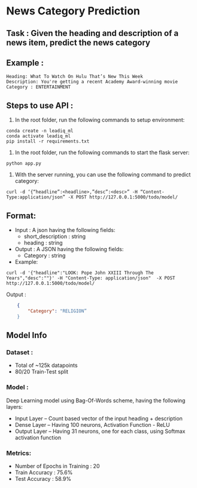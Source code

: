 # News Category Prediction

## Task : Given the heading and description of a news item, predict the news category

## Example :
	Heading: What To Watch On Hulu That’s New This Week
	Description: You're getting a recent Academy Award-winning movie
	Category : ENTERTAINMENT

## Steps to use API :
1.	In the root folder, run the following commands to setup environment:
```
conda create -n leadiq_ml
conda activate leadiq_ml
pip install -r requirements.txt
```
1.	In the root folder, run the following commands to start the flask server:
```
python app.py
```
1.	With the server running, you can use the following command to predict category:
```
curl -d ‘{“headline”:<headline>,”desc”:<desc>” -H “Content-Type:application/json” -X POST http://127.0.0.1:5000/todo/model/
```

## Format:
*	Input : A json having the following fields:
	*	short_description : string
	*	heading : string
*	Output : A JSON having the following fields:
	*	Category : string
*	Example:
```
curl -d '{"headline":"LOOK: Pope John XXIII Through The Years","desc":""}' -H "Content-Type: application/json"  -X POST http://127.0.0.1:5000/todo/model/
```
Output : 
```json
	{ 
		"Category": "RELIGION” 
	}
```


## Model Info
### Dataset :
* Total of ~125k datapoints
* 80/20 Train-Test split

### Model : 
Deep Learning model using Bag-Of-Words scheme, having the following layers:
*	Input Layer – Count based vector of the input heading + description
*	Dense Layer – Having 100 neurons, Activation Function - ReLU
*	Output Layer – Having 31 neurons, one for each class, using Softmax activation function

### Metrics:
* Number of Epochs in Training : 20
* Train Accuracy : 75.6%
* Test Accuracy : 58.9%
